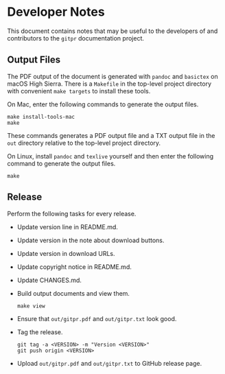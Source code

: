 Developer Notes
===============
This document contains notes that may be useful to the developers of and
contributors to the `gitpr` documentation project.


Output Files
------------
The PDF output of the document is generated with `pandoc` and `basictex`
on macOS High Sierra. There is a `Makefile` in the top-level project
directory with convenient `make targets` to install these tools.

On Mac, enter the following commands to generate the output files.

    make install-tools-mac
    make

These commands generates a PDF output file and a TXT output file in the
`out` directory relative to the top-level project directory.

On Linux, install `pandoc` and `texlive` yourself and then enter the
following command to generate the output files.

    make


Release
-------
Perform the following tasks for every release.

  - Update version line in README.md.
  - Update version in the note about download buttons.
  - Update version in download URLs.
  - Update copyright notice in README.md.
  - Update CHANGES.md.
  - Build output documents and view them.

        make view

  - Ensure that `out/gitpr.pdf` and `out/gitpr.txt` look good.
  - Tag the release.

        git tag -a <VERSION> -m "Version <VERSION>"
        git push origin <VERSION>

  - Upload `out/gitpr.pdf` and `out/gitpr.txt` to GitHub release page.
